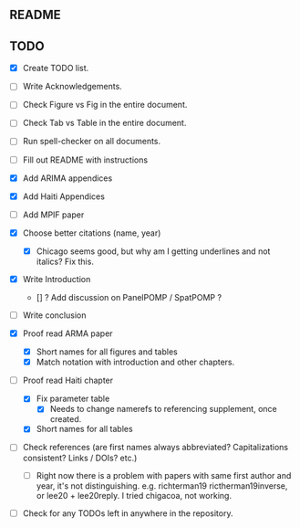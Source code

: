## README

## TODO

- [x] Create TODO list.
- [ ] Write Acknowledgements.
- [ ] Check Figure vs Fig in the entire document.
- [ ] Check Tab vs Table in the entire document.
- [ ] Run spell-checker on all documents. 
- [ ] Fill out README with instructions
- [x] Add ARIMA appendices
- [x] Add Haiti Appendices 
- [ ] Add MPIF paper
- [x] Choose better citations (name, year)
   - [x] Chicago seems good, but why am I getting underlines and not italics? Fix this. 
- [x] Write Introduction
   - [] ? Add discussion on PanelPOMP / SpatPOMP ?
- [ ] Write conclusion
- [x] Proof read ARMA paper 
   - [x] Short names for all figures and tables
   - [x] Match notation with introduction and other chapters. 
- [ ] Proof read Haiti chapter
   - [x] Fix parameter table 
      - [x] Needs to change namerefs to referencing supplement, once created. 
   - [x] Short names for all tables
- [ ] Check references (are first names always abbreviated? Capitalizations consistent? Links / DOIs? etc.)
   - [ ] Right now there is a problem with papers with same first author and year, it's not distinguishing. e.g. richterman19 rictherman19inverse, or lee20 + lee20reply. I tried chigacoa, not working.
- [ ] Check for any TODOs left in anywhere in the repository. 

